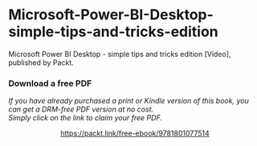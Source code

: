 # Microsoft-Power-BI-Desktop-simple-tips-and-tricks-edition
Microsoft Power BI Desktop - simple tips and tricks edition [Video], published by Packt.
### Download a free PDF

 <i>If you have already purchased a print or Kindle version of this book, you can get a DRM-free PDF version at no cost.<br>Simply click on the link to claim your free PDF.</i>
<p align="center"> <a href="https://packt.link/free-ebook/9781801077514">https://packt.link/free-ebook/9781801077514 </a> </p>